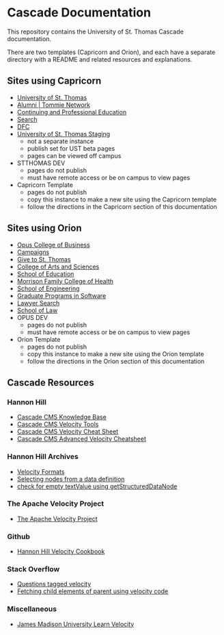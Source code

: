 # Cascade Documentation

This repository contains the University of St. Thomas Cascade documentation.

There are two templates (Capricorn and Orion), and each have a separate directory with a README and related resources and explanations.

## Sites using Capricorn

-   [University of St. Thomas](https://www.stthomas.edu/)
-   [Alumni | Tommie Network](https://alumni.stthomas.edu/)
-   [Continuing and Professional Education](https://cape.stthomas.edu/)
-   [Search](https://search.stthomas.edu/search/)
-   [DFC](https://dfc.stthomas.edu/)
-   [University of St. Thomas Staging](https://staging.aws.stthomas.edu/)
    -   not a separate instance
    -   publish set for UST beta pages
    -   pages can be viewed off campus
-   STTHOMAS DEV
    -   pages do not publish
    -   must have remote access or be on campus to view pages
-   Capricorn Template
    -   pages do not publish
    -   copy this instance to make a new site using the Capricorn template
    -   follow the directions in the Capricorn section of this documentation

## Sites using Orion

-   [Opus College of Business](https://business.stthomas.edu/)
-   [Campaigns](https://campaigns.stthomas.edu/)
-   [Give to St. Thomas](https://give.stthomas.edu/)
-   [College of Arts and Sciences](https://cas.stthomas.edu/)
-   [School of Education](https://education.stthomas.edu/)
-   [Morrison Family College of Health](https://health.stthomas.edu/)
-   [School of Engineering](https://engineering.stthomas.edu/)
-   [Graduate Programs in Software](https://software.stthomas.edu/)
-   [Lawyer Search](https://law.aws.stthomas.edu/lawyer-search)
-   [School of Law](https://law.aws.stthomas.edu/)
-   OPUS DEV
    -   pages do not publish
    -   must have remote access or be on campus to view pages
-   Orion Template
    -   pages do not publish
    -   copy this instance to make a new site using the Orion template
    -   follow the directions in the Orion section of this documentation

## Cascade Resources

### Hannon Hill

-   [Cascade CMS Knowledge Base](https://www.hannonhill.com/cascadecms/latest/faqs/development/index.html)
-   [Cascade CMS Velocity Tools](https://www.hannonhill.com/cascadecms/latest/developing-in-cascade/script-formats/velocity-tools.html)
-   [Cascade CMS Velocity Cheat Sheet](https://www.hannonhill.com/cascadecms/latest/_docs/velocity-cheatsheet.pdf)
-   [Cascade CMS Advanced Velocity Cheatsheet](https://www.hannonhill.com/cascadecms/latest/_docs/advanced-velocity-cheatsheet.pdf)

### Hannon Hill Archives

-   [Velocity Formats](http://help-archives.hannonhill.com/discussions/velocity-formats)
-   [Selecting nodes from a data definition](http://help-archives.hannonhill.com/discussions/velocity-formats/14334-selecting-nodes-from-a-data-definition)
-   [check for empty textValue using getStructuredDataNode](http://help-archives.hannonhill.com/discussions/velocity-formats/14099-check-for-empty-textvalue-using-getstructureddatanode)

### The Apache Velocity Project

-   [The Apache Velocity Project](http://velocity.apache.org/engine/1.7/user-guide.html)

### Github

-   [Hannon Hill Velocity Cookbook](https://github.com/hannonhill/Velocity-Cookbook)

### Stack Overflow

-   [Questions tagged velocity](https://stackoverflow.com/questions/tagged/velocity)
-   [Fetching child elements of parent using velocity code](https://stackoverflow.com/questions/24827801/fetching-child-elements-of-parent-using-velocity-code)

### Miscellaneous

-   [James Madison University Learn Velocity](https://www.jmu.edu/cascade/LearnVelocity/index.shtml)
